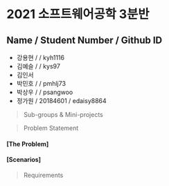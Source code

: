 # 2021 소프트웨어공학 3분반

## Name / Student Number / Github ID

- 강용현 /  / kyh1116
- 김예슬 /  / kys97
- 김인서
- 박민호 /  / pmhlj73
- 박상우 /  / psangwoo
- 정가원 / 20184601 / edaisy8864

> Sub-groups & Mini-projects

> Problem Statement
#### [The Problem]
  
#### [Scenarios]


> Requirements
